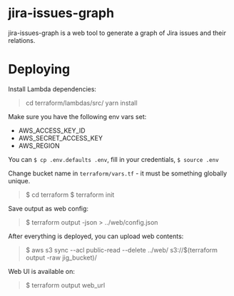 # jira-issues-graph

jira-issues-graph is a web tool to generate a graph of Jira issues and their relations.

# Deploying

Install Lambda dependencies:

> cd terraform/lambdas/src/
> yarn install

Make sure you have the following env vars set:

- AWS_ACCESS_KEY_ID
- AWS_SECRET_ACCESS_KEY
- AWS_REGION

You can `$ cp .env.defaults .env`, fill in your credentials, `$ source .env`

Change bucket name in `terraform/vars.tf` - it must be something globally unique.

> $ cd terraform
> $ terraform init

Save output as web config:
> $ terraform output -json > ../web/config.json

After everything is deployed, you can upload web contents:
> $ aws s3 sync --acl public-read --delete ../web/ s3://$(terraform output -raw jig_bucket)/

Web UI is available on:
> $ terraform output web_url